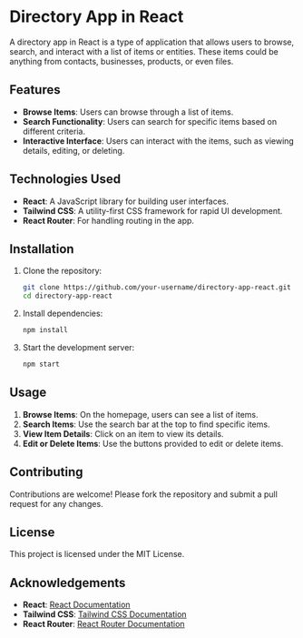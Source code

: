 # Directory App in React

A directory app in React is a type of application that allows users to browse, search, and interact with a list of items or entities. These items could be anything from contacts, businesses, products, or even files.

## Features

- **Browse Items**: Users can browse through a list of items.
- **Search Functionality**: Users can search for specific items based on different criteria.
- **Interactive Interface**: Users can interact with the items, such as viewing details, editing, or deleting.

## Technologies Used

- **React**: A JavaScript library for building user interfaces.
- **Tailwind CSS**: A utility-first CSS framework for rapid UI development.
- **React Router**: For handling routing in the app.

## Installation

1. Clone the repository:
    ```bash
    git clone https://github.com/your-username/directory-app-react.git
    cd directory-app-react
    ```

2. Install dependencies:
    ```bash
    npm install
    ```

3. Start the development server:
    ```bash
    npm start
    ```

## Usage

1. **Browse Items**: On the homepage, users can see a list of items.
2. **Search Items**: Use the search bar at the top to find specific items.
3. **View Item Details**: Click on an item to view its details.
4. **Edit or Delete Items**: Use the buttons provided to edit or delete items.

## Contributing

Contributions are welcome! Please fork the repository and submit a pull request for any changes.

## License

This project is licensed under the MIT License.

## Acknowledgements

- **React**: [React Documentation](https://reactjs.org/docs/getting-started.html)
- **Tailwind CSS**: [Tailwind CSS Documentation](https://tailwindcss.com/docs)
- **React Router**: [React Router Documentation](https://reactrouter.com/web/guides/quick-start)


